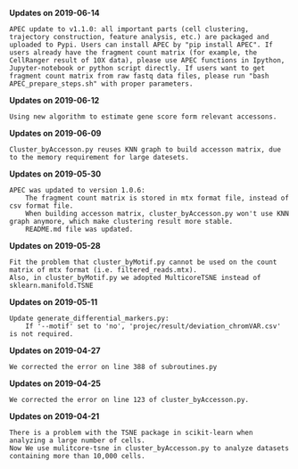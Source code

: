 **Updates on 2019-06-14**

    APEC update to v1.1.0: all important parts (cell clustering, trajectory construction, feature analysis, etc.) are packaged and uploaded to Pypi. Users can install APEC by "pip install APEC". If users already have the fragment count matrix (for example, the CellRanger result of 10X data), please use APEC functions in Ipython, Jupyter-notebook or python script directly. If users want to get fragment count matrix from raw fastq data files, please run "bash APEC_prepare_steps.sh" with proper parameters.

**Updates on 2019-06-12**

    Using new algorithm to estimate gene score form relevant accessons.

**Updates on 2019-06-09**

    Cluster_byAccesson.py reuses KNN graph to build accesson matrix, due to the memory requirement for large datesets.

**Updates on 2019-05-30**

    APEC was updated to version 1.0.6:
        The fragment count matrix is stored in mtx format file, instead of csv format file.
        When building accesson matrix, cluster_byAccesson.py won't use KNN graph anymore, which make clustering result more stable.
        README.md file was updated.

**Updates on 2019-05-28**

    Fit the problem that cluster_byMotif.py cannot be used on the count matrix of mtx format (i.e. filtered_reads.mtx).
    Also, in cluster_byMotif.py we adopted MulticoreTSNE instead of sklearn.manifold.TSNE

**Updates on 2019-05-11**

    Update generate_differential_markers.py:
        If '--motif' set to 'no', 'projec/result/deviation_chromVAR.csv' is not required.

**Updates on 2019-04-27**

    We corrected the error on line 388 of subroutines.py

**Updates on 2019-04-25**

    We corrected the error on line 123 of cluster_byAccesson.py.

**Updates on 2019-04-21**

    There is a problem with the TSNE package in scikit-learn when analyzing a large number of cells.
    Now We use mulitcore-tsne in cluster_byAccesson.py to analyze datasets containing more than 10,000 cells.
